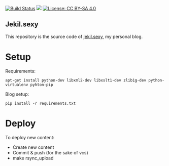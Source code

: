 [![Build Status](https://travis-ci.org/jekil/jekil.sexy.svg?branch=master)](https://travis-ci.org/jekil/jekil.sexy)
![](https://reposs.herokuapp.com/?path=jekil/jekil.sexy&color=brightgreen)
[![License: CC BY-SA 4.0](https://licensebuttons.net/l/by-sa/4.0/80x15.png)](http://creativecommons.org/licenses/by-sa/4.0/)

Jekil.sexy
----------

This repository is the source code of [jekil.sexy](https://jekil.sexy), my personal blog.


Setup
=====

Requirements:

    apt-get install python-dev libxml2-dev libxslt1-dev zlib1g-dev python-virtualenv pyhton-pip

Blog setup:

    pip install -r requirements.txt 

Deploy
======

To deploy new content:

* Create new content
* Commit & push (for the sake of vcs)
* make rsync_upload

